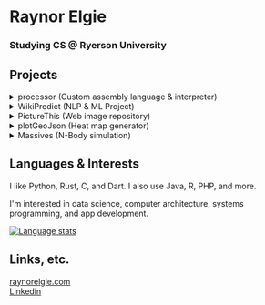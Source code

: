 # Raynor Elgie

### Studying CS @ Ryerson University

## Projects

<details><summary>processor (Custom assembly language & interpreter)</summary>
 
```
    JNZ, 15, PAD, //Jump past characters
    b'h', b'e', b'l', //put 'helloworld!' in memory
    b'l', b'o', b'w',
    b'o', b'r', b'l',
    b'd', b'!', b'\n',
    LD_BYTE, 0, 3, //PTR=3
    LD_BYTE, 1, 15, //TARGET=15
    PRNTC_LOC, 0, PAD, //PRNT PTR
    INC, 0, PAD, //PTR++
    SUB, 0b0001_0000, 14, //DIFF = TARGET-PTR
    JNZ, 21 //Jump to PRNTC_LOC location if DIFF != 0
```
 
This is what I'm working on right now. Taking *some* inspiration from x86, this is an assembly language and 16-register, 32-bit processor emulator.  
[Check it out](https://github.com/RayElg/processor)
 </details>

<details><summary>WikiPredict (NLP & ML Project)</summary>
<img src="https://raw.githubusercontent.com/RayElg/WikiPredict/main/wikipredict.png" alt="Prediction report" width=334 height="244">

An NLP & Machine Learning model deployed with Django. Trained with data from movie dialogue & Wikipedia articles, it evaluates text for proper Wikipedia tone. Built using Spacy, Scikit-learn.
 
[Try it out](https://raynorelgie.com/django/wikipredict/entry)
</details>

<details><summary>PictureThis (Web image repository)</summary>

<img src="https://camo.githubusercontent.com/8459220394003d3a0934d131c116393c18f4bd4e9a6dc0af818317eb9487ccff/68747470733a2f2f692e696d6775722e636f6d2f6b61376c7a554b2e706e67" alt="images uploaded by raynor" width="500" height="250">

An image repository that handles access control, authentication, searching, and automatic tagging (through an image classification API)
[Try it out](https://raynorelgie.com/PictureThis/?search=snow)
 </details>

<details><summary>plotGeoJson (Heat map generator)</summary>
<img src="https://raw.githubusercontent.com/RayElg/plotGeoJson/master/justDots.png" alt="plotmap" width="334" height="194">

A python script that will generate a heatmap or plot features from a GeoJson file
[Check it out](https://github.com/RayElg/plotGeoJson)
 </details>
 
<details><summary>Massives (N-Body simulation)</summary>
<img src="https://camo.githubusercontent.com/1812260cedc2119ede355a9e5e1ae3e44748396eafb2fdaab6533fc437cc5d2b/68747470733a2f2f7261796e6f72656c6769652e636f6d2f73686f77636173652e676966", width="300", alt="a gif showing a moon orbiting a planet that orbits a larger body">

An N-Body physics simulation written with Rust and Python. Reads universe starting state from JSON, uses Rust to do the heavy lifting, and Python for the display.
[Check it out](https://github.com/RayElg/massives)

</details>

## Languages & Interests

I like Python, Rust, C, and Dart. I also use Java, R, PHP, and more.  

I'm interested in data science, computer architecture, systems programming, and app development.

[![Language stats](https://github-readme-stats.vercel.app/api/top-langs/?username=RayElg&layout=compact&theme=radical)](https://github.com/RayElg)

## Links, etc.

[raynorelgie.com](https://raynorelgie.com)  
[Linkedin](https://www.linkedin.com/in/raynor-e/)  

